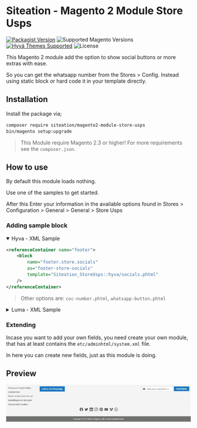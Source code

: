 # Siteation - Magento 2 Module Store Usps

[![Packagist Version](https://img.shields.io/packagist/v/siteation/magento2-module-store-usps?style=for-the-badge)](https://packagist.org/packages/siteation/magento2-module-store-usps)
![Supported Magento Versions](https://img.shields.io/badge/magento-%202.3_|_2.4-brightgreen.svg?logo=magento&longCache=true&style=for-the-badge)
[![Hyvä Themes Supported](https://img.shields.io/badge/Hyva_Themes-Supported-3df0af.svg?longCache=true&style=for-the-badge)](https://hyva.io/)
![License](https://img.shields.io/github/license/Siteation/magento2-module-store-usps?color=%23234&style=for-the-badge)

This Magento 2 module add the option to show social buttons or more extras with ease.

So you can get the whatsapp number from the Stores > Config.
Instead using static block or hard code it in your template directly.

## Installation

Install the package via;

```bash
composer require siteation/magento2-module-store-usps
bin/magento setup:upgrade
```

> This Module require Magento 2.3 or higher!
> For more requirements see the `composer.json`.

## How to use

By default this module loads nothing.

Use one of the samples to get started.

After this Enter your information in the available options found in Stores > Configuration > General > General > Store Usps

### Adding sample block

<details open><summary>Hyva - XML Sample</summary>

```xml
<referenceContainer name="footer">
    <block
        name="footer.store.socials"
        as="footer-store-socials"
        template="Siteation_StoreUsps::hyva/socials.phtml"
    />
</referenceContainer>
```

> Other options are: `coc-number.phtml`, `whatsapp-button.phtml`

</details>

<details><summary>Luma - XML Sample</summary>

```xml
<referenceContainer name="footer">
    <block name="footer.store.socials"
        as="footer-store-socials"
        template="Siteation_StoreUsps::luma/socials.phtml">
        <arguments>
            <argument name="viewModelStoreInfo" 
                xsi:type="object">Siteation\StoreUsps\ViewModel\StoreUsps</argument>
        </arguments>
    </block>
</referenceContainer>
```

> Other options are: `coc-number.phtml`, `whatsapp-button.phtml`

</details>

### Extending

Incase you want to add your own fields,
you need create your own module,
that has at least contains the `etc/adminhtml/system.xml` file.

In here you can create new fields, just as this module is doing.

## Preview

![Magento 2 footer with social icons](assets/preview.png)
